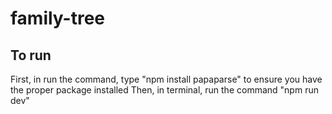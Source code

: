 # family-tree


## To run

First, in run the command, type "npm install papaparse" to ensure you have the proper package installed 
Then, in terminal, run the command "npm run dev"